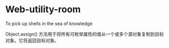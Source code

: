 # Web-utility-room
To pick up shells in the sea of knowledge

Object.assign() 方法用于将所有可枚举属性的值从一个或多个源对象复制到目标对象。它将返回目标对象。

